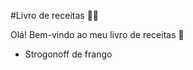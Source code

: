 #Livro de receitas :woman_cook:

Olá! Bem-vindo ao meu livro de receitas :wave:

- Strogonoff de frango